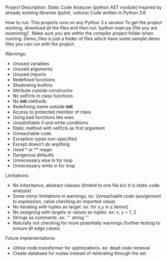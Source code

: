 Project Description:
  Static Code Analyzer (python AST module)
  Inspired by already existing libraries (pylint, vulture)
  Code written in Python 3.6


How to run:
  This projects runs on any Python 3.x version
  To get the project working, download all the files and then run 'python main.py [file you are examining]'. Make sure you are within the compiler project folder when running.
  Demo_files is just a folder of files which have some sample demo files you can run with the project.
  
Warnings:  
- Unused variables
- Unused arguments
- Unused imports
- Redefined functions
- Shadowing builtins
- Attribute outside constructor
- No self/cls in class functions
- No __init__ methods
- Redefining name outside __init__
- Access to protected member of class
- Using bad functions like exec
- Unsatisfiable if and while conditions
- Static method with self/cls as first argument
- Unreachable code
- Exception types non-specified
- Except doesn’t do anything
- Used * or ** magic
- Dangerous defaults
- Unnecessary else in for loop
- Unnecessary while in for loop

  
Limitations:
- No inheritance, abstract classes (limited to one file b/c it is static code analysis)
- Some minor limitations in warnings, ex: Unreachable code (assignment to expression, value checking an imported value)
- No iterating with tuples as target. ex: for x,y in z.items()
- No assigning with targets or values as tuples. ex: x, y = 1, 2
- Strings as comments. ex: ''' string '''
- Naturally not checking for more potentially warnings (further testing to ensure all edge cases)

Future implementations:
- Utilize node.transformer for optimizations. ex: dead code removal
- Create database for nodes instead of reiterating through the ast 

